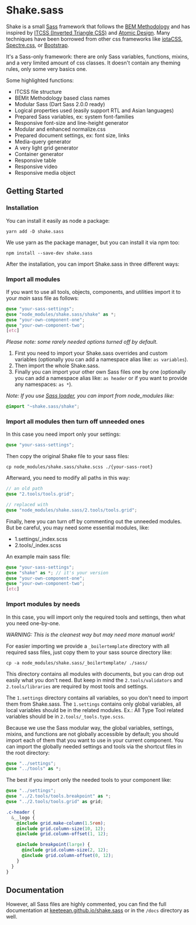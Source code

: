 # Shake.sass

Shake is a small [Sass](http://sass-lang.com) framework that follows the
[BEM Methodology](https://en.bem.info) and has inspired by
[ITCSS (Inverted Triangle CSS)](https://www.creativebloq.com/web-design/manage-large-scale-web-projects-new-css-architecture-itcss-41514731)
and [Atomic Design](http://atomicdesign.bradfrost.com). Many techniques have been
borrowed from other css frameworks like [iotaCSS](https://www.iotacss.com),
[Spectre.css](https://picturepan2.github.io), or [Bootstrap](https://getbootstrap.com).

It's a Sass-only framework: there are only Sass variables, functions,
mixins, and a very limited amount of css classes. It doesn't contain
any theming rules, only some very basics one.

Some highlighted functions:

- ITCSS file structure
- BEMit Methodology based class names
- Modular Sass (Dart Sass 2.0.0 ready)
- Logical properties used (easily support RTL and Asian languages)
- Prepared Sass variables, ex: system font-families
- Responsive font-size and line-height generator
- Modular and enhanced normalize.css
- Prepared document settings, ex: font size, links
- Media-query generator
- A very light grid generator
- Container generator
- Responsive table
- Responsive video
- Responsive media object

## Getting Started

### Installation

You can install it easily as node a package:

```shell
yarn add -D shake.sass
```

We use yarn as the package manager, but you can install it via npm too:

```shell
npm install --save-dev shake.sass
```

After the installation, you can import Shake.sass in three different ways:

### Import all modules

If you want to use all tools, objects, components, and utilities import
it to your _main_ sass file as follows:

```scss
@use "your-sass-settings";
@use "node_modules/shake.sass/shake" as *;
@use "your-own-component-one";
@use "your-own-component-two";
[etc]
```

_Please note: some rarely needed options turned
off by default._

1. First you need to import your Shake.sass overrides and custom variables (optionally you can add a namespace alias like: `as variables`).
2. Then import the whole Shake.sass.
3. Finally you can import your other own Sass files one by one (optionally you can add a namespace alias like: `as header` or if you want to provide any namespaces: `as *`).

_Note: If you use [Sass loader](https://github.com/webpack-contrib/sass-loader),
you can import from node_modules like:_

```scss
@import "~shake.sass/shake";
```

### Import all modules then turn off unneeded ones

In this case you need import only your settings:

```scss
@use "your-sass-settings";
```

Then copy the original Shake file to your sass files:

```shell
cp node_modules/shake.sass/shake.scss ./{your-sass-root}
```

Afterward, you need to modify all paths in this way:

```scss
// an old path
@use "2.tools/tools.grid";

// replaced with
@use "node_modules/shake.sass/2.tools/tools.grid";
```

Finally, here you can turn off by commenting out the unneeded modules. But be
careful, you may need some essential modules, like:

- 1.settings/\_index.scss
- 2.tools/\_index.scss

An example main sass file:

```scss
@use "your-sass-settings";
@use "shake" as *; // it's your version
@use "your-own-component-one";
@use "your-own-component-two";
[etc]
```

### Import modules by needs

In this case, you will import only the required tools and settings, then what
you need one-by-one.

_WARNING: This is the cleanest way but may need more manual work!_

For easier importing we provide a `_boilertemplate` directory with all
required sass files, just copy them to your sass source directory like:

```shell
cp -a node_modules/shake.sass/_boilertemplate/ ./sass/
```

This directory contains all modules with documents, but you can drop
out easily what you don't need. But keep in mind the `2.tools/validators`
and `2.tools/libraries` are required by most tools and settings.

The `1.settings` directory contains all variables, so you don't need to
import them from Shake.sass. The `1.settings` contains only global variables,
all local variables should be in the related modules. Ex.: All Type Tool
related variables should be in `2.tools/_tools.type.scss`.

Because we use the Sass modular way, the global variables, settings, mixins, and
functions are not globally accessible by default; you should import each of
them that you want to use in your current component. You can import the globally
needed settings and tools via the shortcut files in the root directory:

```scss
@use "../settings";
@use "../tools" as *;
```

The best if you import only the needed tools to your component like:

```scss
@use "../settings";
@use "../2.tools/tools.breakpoint" as *;
@use "../2.tools/tools.grid" as grid;

.c-header {
  &__logo {
    @include grid.make-column(1.5rem);
    @include grid.column-size(10, 12);
    @include grid.column-offset(1, 12);

    @include breakpoint(large) {
      @include grid.column-size(2, 12);
      @include grid.column-offset(0, 12);
    }
  }
}
```

## Documentation

However, all Sass files are highly commented, you can find the full
documentation at
[keeteean.github.io/shake.sass](https://keeteean.github.io/shake.sass/) or in
the `/docs` directory as well.
